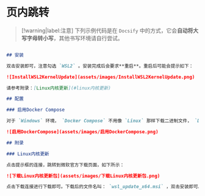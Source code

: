 # 页内跳转

> [!warning|label:注意]
> 下列示例代码是在 `Docsify` 中的方式，它会**自动将大写字母转小写**，其他书写环境请自行尝试。

```md

## 安装

双击安装即可，注意勾选 `WSL2` 。安装完成后会要求**重启**。重启后可能会提示如下：

![InstallWSL2KernelUpdate](assets/images/InstallWSL2KernelUpdate.png)

请参考附录：[Linux内核更新](#linux内核更新)

## 配置

### 启用Docker Compose

对于 `Windows` 环境， `Docker Compose` 不用像 `Linux` 那样下载二进制文件， `Docker Desktop` 已经集成了此功能，只需要在**设置**中开启即可，操作如下所示：

![启用DockerCompose](assets/images/启用DockerCompose.png)

## 附录

### Linux内核更新

点击提示框的连接，跳转到微软官方下载页面，如下所示：

![下载Linux内核更新包](assets/images/下载Linux内核更新包.png)

点击下载连接进行下载即可。下载后的文件名叫： `wsl_update_x64.msi` ，双击安装即可。
```
